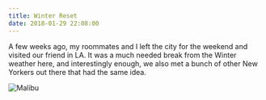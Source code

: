 ```yaml
---
title: Winter Reset
date: 2018-01-29 22:08:00
---
```


A few weeks ago, my roommates and I left the city for the weekend and visited our friend in LA. It was a much needed break from the Winter weather here, and interestingly enough, we also met a bunch of other New Yorkers out there that had the same idea.

<!--more-->

![Malibu](/blog/assets/2018/02/01.jpg)